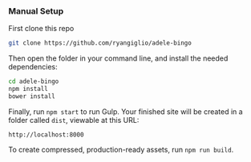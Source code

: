 ### Manual Setup

First clone this repo

```bash
git clone https://github.com/ryangiglio/adele-bingo
```

Then open the folder in your command line, and install the needed dependencies:

```bash
cd adele-bingo 
npm install
bower install
```

Finally, run `npm start` to run Gulp. Your finished site will be created in a folder called `dist`, viewable at this URL:

```
http://localhost:8000
```

To create compressed, production-ready assets, run `npm run build`.
